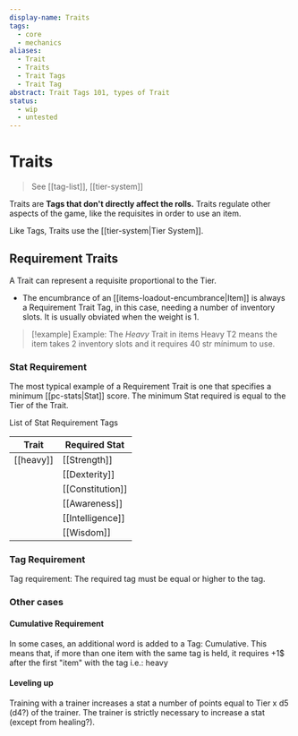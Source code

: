 ```yaml
---
display-name: Traits
tags:
  - core
  - mechanics
aliases:
  - Trait
  - Traits
  - Trait Tags
  - Trait Tag
abstract: Trait Tags 101, types of Trait
status:
  - wip
  - untested
---
```

# Traits
> See [[tag-list]], [[tier-system]]

Traits are **Tags that don't directly affect the rolls.** Traits regulate other aspects of the game, like the requisites in order to use an item.

Like Tags, Traits use the [[tier-system|Tier System]].

## Requirement Traits
A Trait can represent a requisite proportional to the Tier.
- The encumbrance of an [[items-loadout-encumbrance|Item]] is always a Requirement Trait Tag, in this case, needing a number of inventory slots. It is usually obviated when the weight is 1.

> [!example] Example: The *Heavy* Trait in items
>  Heavy T2 means the item takes 2 inventory slots and it requires 40 str mínimum to use.

### Stat Requirement
The most typical example of a Requirement Trait is one that specifies a minimum [[pc-stats|Stat]] score. The minimum Stat required is equal to the Tier of the Trait.

List of Stat Requirement Tags

| Trait     | Required Stat    |
| --------- | ---------------- |
| [[heavy]] | [[Strength]]     |
|           | [[Dexterity]]    |
|           | [[Constitution]] |
|           | [[Awareness]]    |
|           | [[Intelligence]] |
|           | [[Wisdom]]       |


### Tag Requirement
Tag requirement: The required tag must be equal or higher to the tag.

### Other cases
#### Cumulative Requirement
In some cases, an additional word is added to a Tag: Cumulative.
This means that, if more than one item with the same tag is held, it requires +1$ after the first "item" with the tag i.e.: heavy

#### Leveling up
Training with a trainer increases a stat a number of points equal to Tier x d5 (d4?) of the trainer. The trainer is strictly necessary to increase a stat (except from healing?).
